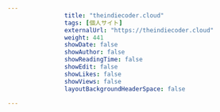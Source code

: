 ---
                title: "theindiecoder.cloud"
                tags: [個人サイト]
                externalUrl: "https://theindiecoder.cloud"
                weight: 441
                showDate: false
                showAuthor: false
                showReadingTime: false
                showEdit: false
                showLikes: false
                showViews: false
                layoutBackgroundHeaderSpace: false
                ---


